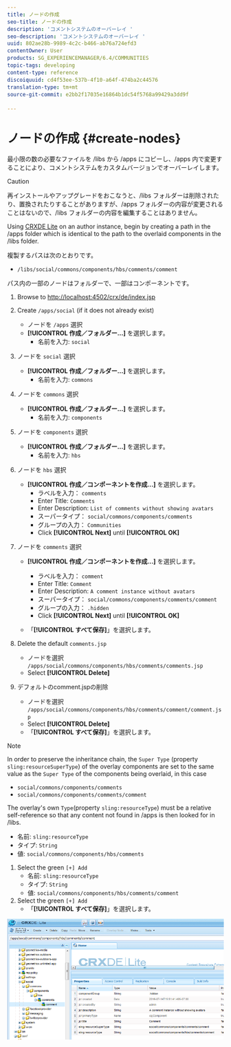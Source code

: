 ```yaml
---
title: ノードの作成
seo-title: ノードの作成
description: 'コメントシステムのオーバーレイ '
seo-description: 'コメントシステムのオーバーレイ '
uuid: 802ae28b-9989-4c2c-b466-ab76a724efd3
contentOwner: User
products: SG_EXPERIENCEMANAGER/6.4/COMMUNITIES
topic-tags: developing
content-type: reference
discoiquuid: cd4f53ee-537b-4f10-a64f-474ba2c44576
translation-type: tm+mt
source-git-commit: e2bb2f17035e16864b1dc54f5768a99429a3dd9f

---
```



# ノードの作成 {#create-nodes}

最小限の数の必要なファイルを /libs から /apps にコピーし、/apps 内で変更することにより、コメントシステムをカスタムバージョンでオーバーレイします。

>[!CAUTION]
>
>再インストールやアップグレードをおこなうと、/libs フォルダーは削除されたり、置換されたりすることがありますが、/apps フォルダーの内容が変更されることはないので、/libs フォルダーの内容を編集することはありません。

Using [CRXDE Lite](../../help/sites-developing/developing-with-crxde-lite.md) on an author instance, begin by creating a path in the /apps folder which is identical to the path to the overlaid components in the /libs folder.

複製するパスは次のとおりです。

* `/libs/social/commons/components/hbs/comments/comment`

パス内の一部のノードはフォルダーで、一部はコンポーネントです。

1. Browse to [http://localhost:4502/crx/de/index.jsp](http://localhost:4502/crx/de/index.jsp)
1. Create `/apps/social` (if it does not already exist)
   * ノードを `/apps` 選択
   * **[!UICONTROL 作成／フォルダー...]** を選択します。
      * 名前を入力: `social`
1. ノードを `social` 選択
   * **[!UICONTROL 作成／フォルダー...]** を選択します。
      * 名前を入力: `commons`
1. ノードを `commons` 選択
   * **[!UICONTROL 作成／フォルダー...]** を選択します。
      * 名前を入力: `components`
1. ノードを `components` 選択
   * **[!UICONTROL 作成／フォルダー...]** を選択します。
      * 名前を入力: `hbs`
1. ノードを `hbs` 選択
   * **[!UICONTROL 作成／コンポーネントを作成...]** を選択します。
      * ラベルを入力： `comments`
      * Enter Title: `Comments`
      * Enter Description: `List of comments without showing avatars`
      * スーパータイプ： `social/commons/components/comments`
      * グループの入力： `Communities`
      * Click **[!UICONTROL Next]** until **[!UICONTROL OK]**
1. ノードを `comments` 選択

   * **[!UICONTROL 作成／コンポーネントを作成...]** を選択します。

      * ラベルを入力： `comment`
      * Enter Title: `Comment`
      * Enter Description: `A comment instance without avatars`
      * スーパータイプ： `social/commons/components/comments/comment`
      * グループの入力： `.hidden`
      * Click **[!UICONTROL Next]** until **[!UICONTROL OK]**
   * 「**[!UICONTROL すべて保存]**」を選択します。
1. Delete the default `comments.jsp`
   * ノードを選択 `/apps/social/commons/components/hbs/comments/comments.jsp`
   * Select **[!UICONTROL Delete]**
1. デフォルトのcomment.jspの削除
   * ノードを選択 `/apps/social/commons/components/hbs/comments/comment/comment.jsp`
   * Select **[!UICONTROL Delete]**
   * 「**[!UICONTROL すべて保存]**」を選択します。

>[!NOTE]
>
>In order to preserve the inheritance chain, the `Super Type` (property `sling:resourceSuperType`) of the overlay components are set to the same value as the `Super Type` of the components being overlaid, in this case
>
>* `social/commons/components/comments`
>* `social/commons/components/comments/comment`
>



The overlay&#39;s own `Type`(property `sling:resourceType`) must be a relative self-reference so that any content not found in /apps is then looked for in /libs.
* 名前: `sling:resourceType`
* タイプ: `String`
* 値: `social/commons/components/hbs/comments`

1. Select the green `[+] Add`
   * 名前: `sling:resourceType`
   * タイプ: `String`
   * 値: `social/commons/components/hbs/comments/comment`
1. Select the green `[+] Add`
   * 「**[!UICONTROL すべて保存]**」を選択します。

![chlimage_1-4](assets/chlimage_1-4.png)

